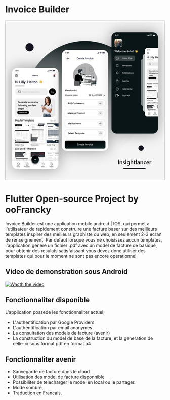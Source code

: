 # Invoice Builder 

![Mockup Apps Design](https://github.com/misfit-franck/invoice_builder/blob/main/mockup_inspiration.jpg?raw=true)

# Flutter Open-source Project by ooFrancky
Invoice Builder est une application mobile android | IOS, qui permet a l'utilisateur de rapidement construire une facture baser sur des meilleurs templates inspirer des meilleurs graphiste du web, en seulement 2-3 ecran de renseignement.
Par defaut lorsque vous ne choisissez aucun templates, l'application genere un fichier .pdf avec un model de facture de basique, pour obtenir des resulats satisfaissant vous devez donc utiliser des templates qui pour le moment ne sont pas encore operationnel

## Video de demonstration sous Android
[![Wacth the video](video)](invoice_builder_demo.mp4)
## Fonctionnaliter disponible
L'application possede les fonctionnaliter actuel:
- L'authentification par Google Providers
- L'authentification par email anonymes
- La consultation des models de facture (avenir)
- La construction du model de base de la facture, et la generation de celle-ci sous format pdf en format a4
## Fonctionnaliter avenir
- Sauvegarde de facture dans le cloud
- Utilisation des model de facture disponnible
- Possibiliter de telecharger le model en local ou le partager.
- Mode sombre,
- Traduction en Francais.
